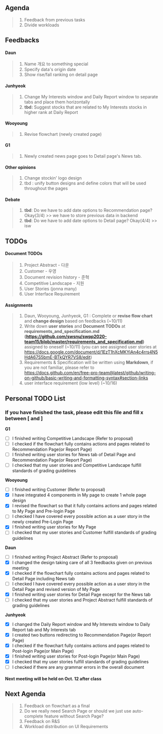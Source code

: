 ## Agenda
> 1. Feedback from previous tasks
> 2. Divide workloads

## Feedbacks  
#### Daun
> 1. Name 개요 to something special
> 2. Specify data's origin date
> 3. Show rise/fall ranking on detail page

#### Junhyeok
> 1. Change My Interests window and Daily Report window to separate tabs and place them horizontally
> 2. **tbd:** Suggest stocks that are related to My Interests stocks in higher rank at Daily Report  

#### Wooyoung
> 1. Revise flowchart (newly created page)  

#### G1
> 1. Newly created news page goes to Detail page's News tab.  


#### Other opinions
> 1. Change stockin' logo design
> 2. tbd : unify button designs and define colors that will be used throughout the pages  

#### Debate
> 1. **tbd**: Do we have to add date options to Recommendation page? Okay(3/4) >> we have to store previous data in backend
> 2. **tbd**: Do we have to add date options to Detail page? Okay(4/4)  >> isw  


## TODOs
#### Document TODOs
> 1. Project Abstract - 다운
> 2. Customer - 우영
> 3. Document revision history - 준혁
> 4. Competitive Landscape - 지원
> 5. User Stories (jonna many)
> 6. User Interface Requirement  

#### Assignments
> 1. Daun, Wooyoung, Junhyeok, G1 : Complete or **revise flow chart** and **change design** based on feedbacks (~10/11)
> 2. Write down **user stories** and **Document TODOs** at **requirements_and_specification.md (https://github.com/swsnu/swpp2020-team15/blob/master/requirements_and_specification.md)** assigned to oneself (~10/11) (you can see assigned user stories at https://docs.google.com/document/d/1EzT1hXcMKYiAn4c4rrs4N5HdA67S5bmE-BTkQYR7VS8/edit)
> 3. Requirements & Specification will be written using **Markdown**, if you are not familiar, please refer to https://docs.github.com/en/free-pro-team@latest/github/writing-on-github/basic-writing-and-formatting-syntax#section-links
> 4. user interface requirement (low level) (~10/16)

## Personal TODO List
### If you have finished the task, please edit this file and fill x between \[ and \]
**G1**  
- [ ] I finished writing Competitive Landscape (Refer to proposal)  
- [ ] I checked if the flowchart fully contains actions and pages related to Recommendation Page(or Report Page)  
- [ ] I finished writing user stories for News tab of Detail Page and Recommendation Page(or Report Page)  
- [ ] I checked that my user stories and Competitive Landscape fulfill standards of grading guidelines  
  
**Wooyoung**  
- [ ] I finished writing Customer (Refer to proposal)  
- [x] I have integrated 4 components in My page to create 1 whole page design
- [x] I revised the flowchart so that it fully contains actions and pages related to My Page and Pre-login Page  
- [ ] I checked I have covered every possible action as a user story in the newly created Pre-Login Page  
- [x] I finished writing user stories for My Page
- [ ] I checked that my user stories and Customer fulfill standards of grading guidelines  
  
**Daun**  
- [ ] I finished writing Project Abstract (Refer to proposal)  
- [x] I changed the design taking care of all 3 feedbacks given on previous meeting
- [x] I checked if the flowchart fully contains actions and pages related to Detail Page including News tab
- [ ] I checked I have covered every possible action as a user story in the Detail Page and revised version of My Page 
- [x] I finished writing user stories for Detail Page except for the News tab  
- [ ] I checked that my user stories and Project Abstract fulfill standards of grading guidelines  
  
**Junhyeok**  
- [x] I changed the Daily Report window and My Interests window to Daily Report tab and My Interests tab
- [x] I created two buttons redirecting to Recommendation Page(or Report Page)
- [x] I checked if the flowchart fully contains actions and pages related to Post-login Page(or Main Page)   
- [x] I finished writing user stories for Post-login Page(or Main Page)  
- [x] I checked that my user stories fulfill standards of grading guidelines  
- [ ] I checked if there are any grammar errors in the overall document  

#### Next meeting will be held on Oct. 12 after class
## Next Agenda
> 1. Feedback on flowchart as a final
> 2. Do we really need Search Page or should we just use auto-complete feature without Search Page?
> 3. Feedback on R&S
> 4. Workload distribution on UI Requirements 

